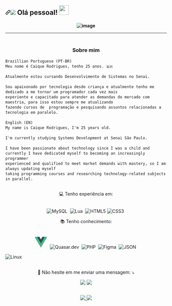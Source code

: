 ## <a id="user-content--olá-pessoal-" class="anchor" aria-hidden="true" href="#-olá-pessoal-"><svg class="octicon octicon-link" viewBox="0 0 16 16" version="1.1" width="16" height="16" aria-hidden="true"><path fill-rule="evenodd" d="M7.775 3.275a.75.75 0 001.06 1.06l1.25-1.25a2 2 0 112.83 2.83l-2.5 2.5a2 2 0 01-2.83 0 .75.75 0 00-1.06 1.06 3.5 3.5 0 004.95 0l2.5-2.5a3.5 3.5 0 00-4.95-4.95l-1.25 1.25zm-4.69 9.64a2 2 0 010-2.83l2.5-2.5a2 2 0 012.83 0 .75.75 0 001.06-1.06 3.5 3.5 0 00-4.95 0l-2.5 2.5a3.5 3.5 0 004.95 4.95l1.25-1.25a.75.75 0 00-1.06-1.06l-1.25 1.25a2 2 0 01-2.83 0z"></path></svg></a><a target="_blank" rel="noopener noreferrer" href="https://raw.githubusercontent.com/alexnaiman/alexnaiman/master/resources/welcomeglitch.gif"><img src="https://raw.githubusercontent.com/alexnaiman/alexnaiman/master/resources/welcomeglitch.gif" width="50px" style="max-width: 100%;"></a> Olá pessoal! <a target="_blank" rel="noopener noreferrer" href="https://raw.githubusercontent.com/iampavangandhi/iampavangandhi/master/gifs/Hi.gif"><img src="https://raw.githubusercontent.com/iampavangandhi/iampavangandhi/master/gifs/Hi.gif" width="30px" height="30px" style="max-width: 100%;"></a>

<h4 align="center">
 
![image](https://github.com/faelfernandes/faelfernandes/assets/11529722/7e2adba3-4316-404b-9fb0-5690ce202a0f)

<hr>
</h4>

<h3 align="center">  
  <br>
  Sobre mim
  <br>
</h3>

```
Brazillian Portuguese (PT-BR)
Meu nome é Caique Rodrigues, tenho 25 anos. 🇧🇷

Atualmente estou cursando Desenvolvimento de Sistemas no Senai.

Sou apaixonado por tecnologia desde criança e atualmente tenho me dedicado a me tornar um programador cada vez mais 
experiente e capacitado para atender as demandas do mercado com maestria, para isso estou sempre me atualizando 
fazendo cursos de  programação e pesquisando assuntos relacionadas a tecnologia em paralelo.

English (EN)
My name is Caique Rodrigues, I'm 25 years old.

I'm currently studying Systems Development at Senai São Paulo.

I have been passionate about technology since I was a child and currently I have dedicated myself to becoming an increasingly programmer 
experienced and qualified to meet market demands with mastery, so I am always updating myself 
taking programming courses and researching technology-related subjects in parallel.
```

##

<p align="center">  
  <g-emoji class="g-emoji" alias="seedling" fallback-src="https://github.githubassets.com/images/icons/emoji/unicode/1f331.png">💻
  </g-emoji> Tenho experiência em:
  <p align="center">  
   <br>
<img src="https://cdn.jsdelivr.net/gh/devicons/devicon@latest/icons/mysql/mysql-original.svg" title="MySQL" alt="MySQL" width="45" height="35"/>&nbsp;
<img src="https://cdn.jsdelivr.net/gh/devicons/devicon@latest/icons/lua/lua-original.svg" title="Lua" alt="Lua" width="40" height="40"/>&nbsp;
<img src="https://cdn.jsdelivr.net/gh/devicons/devicon@latest/icons/html5/html5-original.svg" title="HTML5" alt="HTML5" width="40" height="40"/>
<img src="https://cdn.jsdelivr.net/gh/devicons/devicon@latest/icons/css3/css3-original.svg" title="CSS3" alt="CSS3" width="40" height="40"/>&nbsp;
  </p>
</p>

<p align="center">  
  <g-emoji class="g-emoji" alias="seedling" fallback-src="https://github.githubassets.com/images/icons/emoji/unicode/1f331.png">📚
  </g-emoji> Tenho conhecimento:
  <p align="center">  
<br>
<img src="https://raw.githubusercontent.com/devicons/devicon/master/icons/vuejs/vuejs-original.svg" title="VueJS" alt="VueJS" width="40" height="40"/>&nbsp;
<img src="https://cdn.jsdelivr.net/gh/devicons/devicon@latest/icons/quasar/quasar-original.svg" title="Quasar.dev" alt="Quasar.dev" width="40" height="40"/>&nbsp;
<img src="https://cdn.jsdelivr.net/gh/devicons/devicon@latest/icons/php/php-original.svg" title="PHP" alt="PHP" width="40" height="40"/>&nbsp;
<img src="https://cdn.jsdelivr.net/gh/devicons/devicon@latest/icons/figma/figma-original.svg" title="Figma" alt="Figma" width="40" height="40"/>&nbsp;
<img src="https://cdn.jsdelivr.net/gh/devicons/devicon@latest/icons/json/json-original.svg" title="JSON" alt="JSON" width="40" height="40"/>&nbsp;

<img src="https://cdn.jsdelivr.net/gh/devicons/devicon@latest/icons/linux/linux-original.svg" title="Linux" alt="Linux" width="40" height="40"/>&nbsp;
  </p>
</p>

<div align="center">  
    <p><br>
        <g-emoji class="g-emoji" alias="calling" fallback-src="https://github.githubassets.com/images/icons/emoji/unicode/1f4f2.png">📲</g-emoji> Não hesite em me enviar uma mensagem: <g-emoji class="g-emoji" alias="arrow_heading_down" fallback-src="https://github.githubassets.com/images/icons/emoji/unicode/2935.png">⤵️
        </g-emoji>
    </p>
    <!-- Linkedin --><a href="https://www.linkedin.com/in/caiquerr/" target="_blank"><img src="https://cdn.jsdelivr.net/gh/devicons/devicon@latest/icons/linkedin/linkedin-original-wordmark.svg"></a> 
    <!-- Email --><a href = "mailto:caiquerr99@gmail.com"><img src="https://img.shields.io/badge/-Email-%23333?style=for-the-badge&logo=gmail&logoColor=white"></a>
</div>

##

<div align="center">  
  <a href="https://github.com/kiqrr">
  <img height="180em" src="https://github-readme-stats.vercel.app/api?username=kiqrr&show_icons=true&theme=dracula&count_private=true&hide_border=true"/>
  <img height="180em" src="https://github-readme-stats.vercel.app/api/top-langs/?username=kiqrr&layout=compact&langs_count=7&theme=dracula&hide_border=true"/>
  </a>
</div>

##
